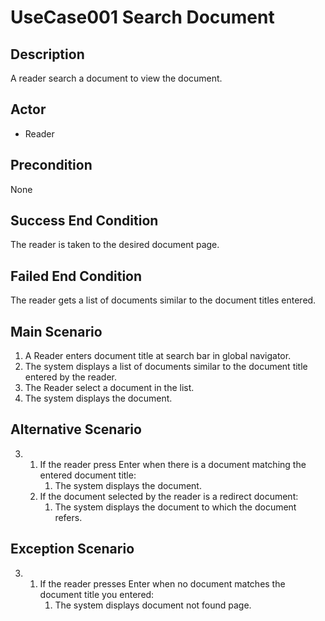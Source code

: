 # UseCase001 Search Document
## Description
A reader search a document to view the document.

## Actor
 * Reader

## Precondition
None

## Success End Condition
The reader is taken to the desired document page.

## Failed End Condition
The reader gets a list of documents similar to the document titles entered.

## Main Scenario
1. A Reader enters document title at search bar in global navigator.
2. The system displays a list of documents similar to the document title entered by the reader.
3. The Reader select a document in the list.
4. The system displays the document.

## Alternative Scenario
3.
   1. If the reader press Enter when there is a document matching the entered document title:
      1. The system displays the document.
   2. If the document selected by the reader is a redirect document:
      1. The system displays the document to which the document refers.

## Exception Scenario
3. 
   1. If the reader presses Enter when no document matches the document title you entered:
      1. The system displays document not found page.